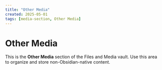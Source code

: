 ```yaml
---
title: "Other Media"
created: 2025-05-01
tags: [media-section, Other Media]
---
```


# Other Media

This is the **Other Media** section of the Files and Media vault.
Use this area to organize and store non-Obsidian-native content.
